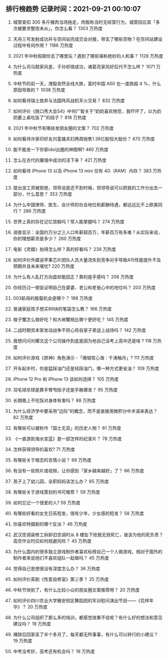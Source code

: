 
## 排行榜趋势 记录时间：2021-09-21 00:10:07
  
  1. 城管查扣 300 多斤猪肉当场拖走，肉贩称当时无经营行为，城管回应其「多次被要求整改未从」，你怎么看？ 1303 万热度
    
  2. 天舟三号发射成功并与空间站完成交会对接，带去了哪些货物？在空间站建设过程中有何作用？ 1186 万热度
    
  3. 2021 年中秋假期你去了哪里玩？遇到了哪些堪称绝妙的人和事？ 1128 万热度
    
  4. 为什么司马懿家风差，子孙却很成功，诸葛亮家风好后代不怎么样？ 1071 万热度
    
  5. 中秋节的前一天，港股突然全线大跌，富时中国 A50 也一度跌超 4 %，什么原因导致的？ 1038 万热度
    
  6. 如何看待瑞士放弃与法国阵风战机军火交易？ 832 万热度
    
  7. 如何评价《脱口秀大会S4》中何广智关于“奶奶喜欢杨笠，我吓坏了，以为奶奶要上桌吃饭了”的段子？ 818 万热度
    
  8. 2021 年中秋节有哪些发朋友圈的文案？ 702 万热度
    
  9. 如何看待许家印好友刘銮雄夫妇两周抛售1.38亿股恒大股份？ 670 万热度
    
  10. 能不能发一下你家idol出圈的神图啊? 460 万热度
    
  11. 怎么在古代的屠城中成功的活下来？ 421 万热度
    
  12. 如何看待 iPhone 13 以及 iPhone 13 mini  仅有 4G（RAM）内存？ 383 万热度
    
  13. 提出涨工资被拒绝，领导说是还不到时候，但领导说可以把我的工作分出去一部分，什么意思？ 353 万热度
    
  14. 为什么中国律师、医生、会计师的社会地位和薪酬待遇，都远远比不上欧美同行？ 286 万热度
    
  15. 世界上真的存在记忆宫殿吗？常人能掌握吗？ 274 万热度
    
  16. 调查显示：全国约万分之三人口年薪超百万，年薪百万有多难？从实际来说，你的理想薪资是多少？ 260 万热度
    
  17. 电影《灵媒》拍得怎么样？真的好看吗？ 238 万热度
    
  18. 如何评价外媒说苹果芯片团队人员大量流失到竞争对手导致A15性能提升不及预期并且未来堪忧? 220 万热度
    
  19. 为什么有人乱打方向盘却能回正？靠的是手感吗？ 208 万热度
    
  20. 你经历过一顿饭证明自己在婆婆、老公和老爸心中的地位吗？ 203 万热度
    
  21. 003航母的舰载机会是哪个？ 188 万热度
    
  22. 普通家庭孩子想买89块的笔袋怎么教？ 166 万热度
    
  23. 梭子蟹怎么做好吃？和大闸蟹相比哪个更好吃？ 145 万热度
    
  24. 二战时期资本家发动战争不担心将自家子弟送上战场吗？ 142 万热度
    
  25. 我想问问刘耀文这个公司操作到底是因为他自己没考上高中还是啥 ? 118 万热度
    
  26. 如何评价游戏《原神》角色演示 -「珊瑚宫心海：千涛触月」? 111 万热度
    
  27. 开车起步时，你是猛踩油门还是轻踩油门，哪一种方式更省油？ 109 万热度
    
  28. iPhone 12 Pro 和 iPhone 13 该如何选择？ 105 万热度
    
  29. 羽毛球杀球是靠手臂甩拍子还是手腕爆发？ 95 万热度
    
  30. 长期晚上不吃饭对身体有害吗？ 88 万热度
    
  31. 为什么经济学中要采用“边际”的概念，而不是直接用微积分中术语来表达？ 82 万热度
    
  32. 有哪些可以被称作「国士无双」的历史人物？ 81 万热度
    
  33. 《一直游到海水变蓝》是一部怎样的纪录片？ 78 万热度
    
  34. 怎样获得领导的喜欢? 71 万热度
    
  35. 有哪些关于暗恋的言情小说？ 69 万热度
    
  36. 有没有一些照片或视频，让你感到「家乡越来越好」了？ 66 万热度
    
  37. 孩子上了幼儿园，全职妈妈该怎么办？ 65 万热度
    
  38. 有哪些关于游戏策划的书可推荐？ 59 万热度
    
  39. 如何忘记一个很爱的人? 59 万热度
    
  40. 有哪些好看的女生日系短发，很有少年，少女感的短发？ 58 万热度
    
  41. 你喜欢特摄剧的哪个反派？ 46 万热度
    
  42. 武汉空调装修工拆卸旧空调时从 8 楼坠下抢救无效死亡，谁该为他的死负责？高空作业时应如何规避风险？ 45 万热度
    
  43. 为什么国内的很多独立游戏制作者喜欢标榜自己一个人做游戏，相对于国外的制作者来说他们不喜欢组队一起做吗？ 45 万热度
    
  44. 觉得自己思想很没有深度怎么办？ 36 万热度
    
  45. 如何评价英剧《性爱自修室》第三季？ 25 万热度
    
  46. 中秋节快到了，有什么比较小众的朋友圈文案推荐呀？ 20 万热度
    
  47. 如何评价四川农业大学雅安校区舞蹈团的军训慰问演出节目——《花样年华》？ 20 万热度
    
  48. 为什么公司组织了那么多的培训，都感觉效果不佳呢？有什么好的想法和意见建议吗？ 19 万热度
    
  49. 裸辞后回家呆了半个多月了，每天都无所事事，有什么可以转行的小建议？ 19 万热度
    
  50. 中考没考好，高考还有机会吗？ 19 万热度
    